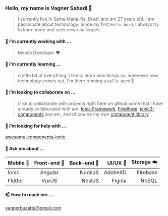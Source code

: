 ### Hello, my name is Vagner Sabadi 👋
> I currently live in Santa Maria-Rs, Brazil and am 27 years old. I am passionate about technology. Since my first `Hello Word`, I always try to learn more and seek new challenges.

#### 🔭  I’m currently working with ...
> Mobile Developer :heart: 

#### 🌱  I’m currently learning ...
> A little bit of everything, I like to learn new things so, whenever new technology comes out, I'm there running a `Hello Word` :running:

#### 👯  I’m looking to collaborate on ...
> I like to collaborate with projects right here on github some that I have already collaborated with are: [Ionic Framework](https://github.com/ionic-team/ionic-framework), [Fivethree](https://github.com/fivethree-team/ionic-4-components), [ionic3-components](https://github.com/yannbf/ionic3-components) and etc, and of course my own [component library](https://github.com/vagnersabadi/awesome-components-ionic)

#### 🤔  I’m looking for help with ...
[awesome-components-ionic](https://github.com/vagnersabadi/awesome-components-ionic)

#### 💬  Ask me about ...

|Mobile :iphone:  |Front-end :full_moon_with_face:  |Back-end :new_moon_with_face:  |UI/UX :art: |Storage :cloud: |
|-----------------|:-------------------------------:|------------------------------:|-----------:|---------------:|
|  Ionic   |  Angular    |  NodeJS    |  AdobeXD | Firebase |
|  Flutter |  VueJS      |  NestJS    |  Figma   | NoSQL    |

#### 📫  How to reach me: ...
vagnerbuzatta@gmail.com


<!--
**vagnersabadi/vagnersabadi** is a ✨ _special_ ✨ repository because its `README.md` (this file) appears on your GitHub profile.

Here are some ideas to get you started:

- 🔭 I’m currently working on ...
- 🌱 I’m currently learning ...
- 👯 I’m looking to collaborate on ...
- 🤔 I’m looking for help with ...
- 💬 Ask me about ...
- 📫 How to reach me: ...
- 😄 Pronouns: ...
- ⚡ Fun fact: ...
-->
